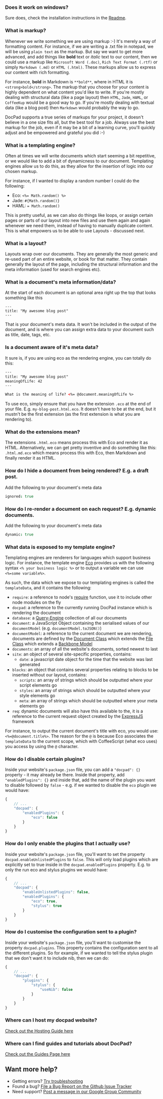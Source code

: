 ### Does it work on windows?
Sure does, check the installation instructions in the [Readme](https://github.com/bevry/docpad).


### What is markup?
Whenever we write something we are using markup :-) It's merely a way of formatting content. For instance, if we are writing a .txt file in notepad, we will be using `plain text` as the markup. But say we want to get more advanced, and add things like **bold** text or _italic_ text to our content, then we could use a markup like `Microsoft Word (.doc)`, `Rich Text Format (.rtf)` or simply `Markdown (.md)` or `HTML (.html)`. These markups allow us to express our content with rich formatting.

For instance, **bold** in Markdown is `**bold**`, where in HTML it is `<strong>bold</strong>`. The markup that you choose for your content is highly dependent on what content you'd like to write. If you're mostly dealing with structural data (like a page layout) then `HTML`, `Jade`, `HAML`, or `CoffeeKup` would be a good way to go. If you're mostly dealing with textual data (like a blog post) then `Markdown` would probably the way to go.

DocPad supports a true series of markups for your project, it doesn't believe in a one size fits all, but the best tool for a job. Always use the best markup for the job, even if it may be a bit of a learning curve, you'll quickly adjust and be empowered and grateful you did :-)


### What is a templating engine?
Often at times we will write documents which start seeming a bit repetitive, or we would like to add a bit of dynamicness to our document. Templating engines allow us to do this, as they allow for the insertion of logic into our chosen markup.

For instance, if I wanted to display a random number I could do the following:

- Eco: `<%= Math.random() %>`
- Jade: `#{Math.random()}`
- HAML: `= Math.random()`

This is pretty useful, as we can also do things like loops, or assign certain pages or parts of our layout into new files and use them again and again whenever we need them, instead of having to manually duplicate content. This is what empowers us to be able to use Layouts - discussed next.


### What is a layout?
Layouts wrap over our documents. They are generally the most generic and re-used part of an entire website, or book for that matter. They contain generally the layout of the page, including the structural information and the meta information (used for search engines etc).


### What is a document's meta information/data?
At the start of each document is an optional area right up the top that looks something like this

```
---
title: "My awesome blog post"
---
```

That is your document's meta data. It won't be included in the output of the document, and is where you can assign extra data to your document such as title, date, tags, etc.


### Is a document aware of it's meta data?
It sure is, if you are using eco as the rendering engine, you can totally do this:

``` html
---
title: "My awesome blog post"
meaningOfLife: 42
---

What is the meaning of life? <%= @document.meaningOfLife %>
```

To use eco, simply ensure that you have the extension `.eco` at the end of your file. E.g. `my-blog-post.html.eco`. It doesn't have to be at the end, but it mustn't be the first extension (as the first extension is what you are rendering to).


### What do the extensions mean?
The extensions `.html.eco` means process this with Eco and render it as HTML. Alternatively, we can get pretty inventive and do something like this: `.html.md.eco` which means process this with Eco, then Markdown and finally render it as HTML.


### How do I hide a document from being rendered? E.g. a draft post.
Add the following to your document's meta data

``` coffee
ignored: true
```


### How do I re-render a document on each request? E.g. dynamic documents.
Add the following to your document's meta data

``` coffee
dynamic: true
```


### What data is exposed to my template engine?
Templating engines are renderers for languages which support business logic. For instance, the template engine [Eco](https://github.com/sstephenson/eco) provides us with the following syntax `<% your business logic %>` or to output a variable we can use `<%=some variable%>`.

As such, the data which we expose to our templating engines is called the `templateData`, and it contains the following:

- `require`: a reference to node's [require](http://nodejs.org/api/globals.html#globals_require) function, use it to include other node modules on the fly
- `docpad`: a reference to the currently running DocPad instance which is rendering the document
- `database`: a [Query-Engine](https://github.com/bevry/query-engine) collection of all our documents
- `document`: a JavaScript Object containing the serialised values of our `documentModel` (e.g. `documentModel.toJSON()`)
- `documentModel`: a reference to the current document we are rendering, documents are defined by the [Document Class](https://github.com/bevry/docpad/blob/master/lib/models/document.coffee) which extends the [File Class](https://github.com/bevry/docpad/blob/master/lib/models/file.coffee) which extends a [Backbone Model](http://documentcloud.github.com/backbone/#Model)
- `documents`: an array of all the website's documents, sorted newest to last
- `site`: an object of several site-specific properties, contains:
    - `date`: a javascript date object for the time that the website was last generated
- `blocks`: an object that contains several properties relating to blocks to be inserted without our layout, contains:
    - `scripts`: an array of strings which should be outputted where your script elements go
    - `styles`: an array of strings which should be outputted where your style elements go
    - `meta`: an array of strings which should be outputted where your meta elements go
- `req`: dynamic documents will also have this available to the, it is a reference to the current request object created by the [ExpressJS](http://expressjs.com/) framework

For instance, to output the current document's title with eco, you would use: `<%=@document.title%>`. The reason for the `@` is because Eco associates the `templateData` to the current scope, which with CoffeeScript (what eco uses) you access by using the `@` character.


### How do I disable certain plugins?
Inside your website's `package.json` file, you can add a `"docpad": {}` property - it may already be there. Inside that property, add `"enabledPlugins": {}` and inside that, add the name of the plugin you want to disable followed by `false` - e.g. if we wanted to disable the `eco` plugin we would have:

``` javascript
{
	// ...
	"docpad": {
		"enabledPlugins": {
			"eco": false
		}
	}
}
```


### How do I only enable the plugins that I actually use?
Inside your website's `package.json` file, you'll want to set the property `docpad.enableUnlistedPlugins` to `false`. This will only load plugins which are explicitly set to true inside in the `docpad.enabledPlugins` property. E.g. to only the run eco and stylus plugins we would have:

``` javascript
{
	// ...
	"docpad": {
		"enableUnlistedPlugins": false,
		"enabledPlugins": {
			"eco": true,
			"stylus": true
		}
	}
}
```


### How do I customise the configuration sent to a plugin?
Inside your website's `package.json` file, you'll want to customise the property `docpad.plugins`. This property contains the configuration sent to all the different plugins. So for example, if we wanted to tell the stylus plugin that we don't want it to include nib, then we can do:

``` javascript
{
	// ...
	"docpad": {
		"plugins": {
			"stylus": {
				"useNib": false
			}
		}
	}
}
```


### Where can I host my docpad website?
[Check out the Hosting Guide here](https://github.com/bevry/docpad/wiki/Hosting)


### Where can I find guides and tutorials about DocPad?
[Check out the Guides Page here](https://github.com/bevry/docpad/wiki/Guides)




## Want more help?

- Getting errors? [Try troubleshooting](https://github.com/bevry/docpad/wiki/Troubleshooting)
- Found a bug? [File a Bug Report on the Github Issue Tracker](https://github.com/bevry/docpad/issues)
- Need support? [Post a message in our Google Group Community](https://groups.google.com/forum/#!forum/docpad)

